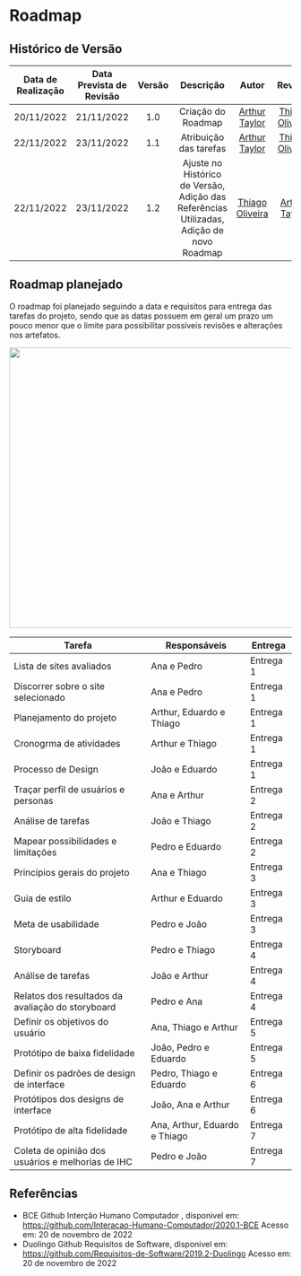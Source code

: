 # Roadmap 

## Histórico de Versão

|Data de Realização|Data Prevista de Revisão|Versão|Descrição|Autor|Revisor|
| :----------: | :------: | :-----------: | :---------: |:---------: | :---------: |
|20/11/2022| 21/11/2022|1.0|Criação do Roadmap| [Arthur Taylor](https://github.com/Eruel6)|[Thiago Oliveira](https://github.com/Thiab394)
|22/11/2022| 23/11/2022|1.1|Atribuição das tarefas| [Arthur Taylor](https://github.com/Eruel6)|[Thiago Oliveira](https://github.com/Thiab394)
|22/11/2022| 23/11/2022|1.2|Ajuste no Histórico de Versão, Adição das Referências Utilizadas, Adição de novo Roadmap|[Thiago Oliveira](https://github.com/Thiab394) |[Arthur Taylor](https://github.com/Eruel6)


## Roadmap planejado

O roadmap foi planejado seguindo a data e requisitos para entrega das tarefas do projeto, sendo que as datas possuem em geral um prazo um pouco menor 
que o limite para possibilitar possíveis revisões e alterações nos artefatos.

<img src='https://github.com/Interacao-Humano-Computador/2022.2-SimplesNacional/blob/Mk-docs/docs/assets/images/IHC%20Roadmap.png' width="1000" height="500"></img>

| Tarefa | Responsáveis | Entrega |
| --- | --- | --- |
| Lista de sites avaliados | Ana e Pedro | Entrega 1 |
| Discorrer sobre o site selecionado | Ana e Pedro | Entrega 1 |
| Planejamento do projeto | Arthur, Eduardo e Thiago | Entrega 1 |
| Cronogrma de atividades | Arthur e Thiago | Entrega 1 |
| Processo de Design | João e Eduardo | Entrega 1 |
| Traçar perfil de usuários e personas | Ana e Arthur | Entrega 2 |
| Análise de tarefas | João e Thiago | Entrega 2 |
| Mapear possibilidades e limitações | Pedro e Eduardo | Entrega 2 |
| Princípios gerais do projeto | Ana e Thiago | Entrega 3 |
| Guia de estilo | Arthur e Eduardo | Entrega 3 |
| Meta de usabilidade | Pedro e João | Entrega 3 |
| Storyboard | Pedro e Thiago | Entrega 4 |
| Análise de tarefas | João e Arthur | Entrega 4 |
| Relatos dos resultados da avaliação do storyboard | Pedro e Ana | Entrega 4 |
| Definir os objetivos do usuário | Ana, Thiago e Arthur | Entrega 5 |
| Protótipo de baixa fidelidade | João, Pedro e Eduardo | Entrega 5 |
| Definir os padrões de design de interface | Pedro, Thiago e Eduardo| Entrega 6 |
| Protótipos dos designs de interface | João, Ana e Arthur | Entrega 6 |
|Protótipo de alta fidelidade | Ana, Arthur, Eduardo e Thiago | Entrega 7 |
| Coleta de opinião dos usuários e melhorias de IHC | Pedro e João  | Entrega 7 |

## Referências
- BCE Github Interção Humano Computador , disponivel em: https://github.com/Interacao-Humano-Computador/2020.1-BCE Acesso em: 20 de novembro de 2022
- Duolingo Github Requisitos de Software, disponivel em: https://github.com/Requisitos-de-Software/2019.2-Duolingo Acesso em: 20 de novembro de 2022

